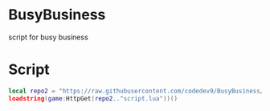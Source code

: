 # BusyBusiness
script for busy business
# Script
```lua
local repo2 = "https://raw.githubusercontent.com/codedev9/BusyBusiness/refs/heads/main/"
loadstring(game:HttpGet(repo2.."script.lua"))()
```